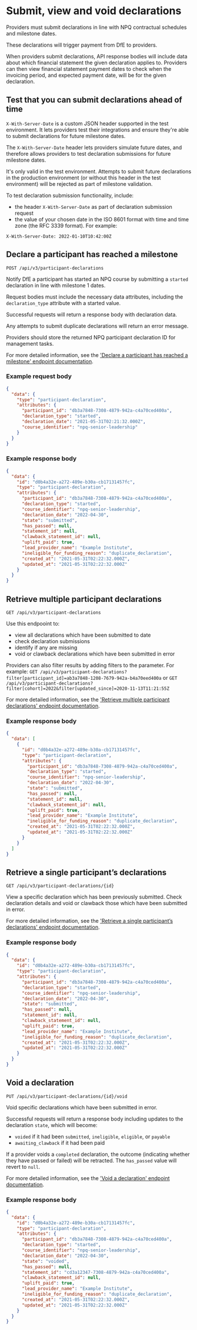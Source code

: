 # Submit, view and void declarations

Providers must submit declarations in line with NPQ contractual schedules and milestone dates.

These declarations will trigger payment from DfE to providers.

When providers submit declarations, API response bodies will include data about which financial statement the given declaration applies to. Providers can then view financial statement payment dates to check when the invoicing period, and expected payment date, will be for the given declaration.

## Test that you can submit declarations ahead of time

`X-With-Server-Date` is a custom JSON header supported in the test environment. It lets providers test their integrations and ensure they're able to submit declarations for future milestone dates.

The `X-With-Server-Date` header lets providers simulate future dates, and therefore allows providers to test declaration submissions for future milestone dates.

<div class="govuk-inset-text">
  It's only valid in the test environment. Attempts to submit future declarations in the production environment (or without this header in the test environment) will be rejected as part of milestone validation.
</div>

To test declaration submission functionality, include:

* the header `X-With-Server-Date` as part of declaration submission request
* the value of your chosen date in the ISO 8601 format with time and time zone (the RFC 3339 format). For example:

```
X-With-Server-Date: 2022-01-10T10:42:00Z
```

## Declare a participant has reached a milestone

```
POST /api/v3/participant-declarations
```

Notify DfE a participant has started an NPQ course by submitting a `started` declaration in line with milestone 1 dates.

Request bodies must include the necessary data attributes, including the `declaration_type` attribute with a started value.

Successful requests will return a response body with declaration data.

Any attempts to submit duplicate declarations will return an error message.

<div class="govuk-inset-text">
  Providers should store the returned NPQ participant declaration ID for management tasks.
</div>

For more detailed information, see the ['Declare a participant has reached a milestone' endpoint documentation](/api/docs/v3#/Participant%20declarations/post_api_v3_participant_declarations).

### Example request body

```json
{
  "data": {
    "type": "participant-declaration",
    "attributes": {
      "participant_id": "db3a7848-7308-4879-942a-c4a70ced400a",
      "declaration_type": "started",
      "declaration_date": "2021-05-31T02:21:32.000Z",
      "course_identifier": "npq-senior-leadership"
    }
  }
}
```

### Example response body

```json
{
  "data": {
    "id": "d0b4a32e-a272-489e-b30a-cb17131457fc",
    "type": "participant-declaration",
    "attributes": {
      "participant_id": "db3a7848-7308-4879-942a-c4a70ced400a",
      "declaration_type": "started",
      "course_identifier": "npq-senior-leadership",
      "declaration_date": "2022-04-30",
      "state": "submitted",
      "has_passed": null,
      "statement_id": null,
      "clawback_statement_id": null,
      "uplift_paid": true,
      "lead_provider_name": "Example Institute",
      "ineligible_for_funding_reason": "duplicate_declaration",
      "created_at": "2021-05-31T02:22:32.000Z",
      "updated_at": "2021-05-31T02:22:32.000Z"
    }
  }
}
```

## Retrieve multiple participant declarations

```
GET /api/v3/participant-declarations
```

Use this endpooint to: 

* view all declarations which have been submitted to date
* check declaration submissions
* identify if any are missing
* void or clawback declarations which have been submitted in error

Providers can also filter results by adding filters to the parameter. For example: `GET /api/v3/participant-declarations?filter[participant_id]=ab3a7848-1208-7679-942a-b4a70eed400a` or `GET /api/v3/participant-declarations?filter[cohort]=2022&filter[updated_since]=2020-11-13T11:21:55Z`

For more detailed information, see the ['Retrieve multiple participant declarations' endpoint documentation](/api/docs/v3#/Participant%20declarations/get_api_v3_participant_declarations).

### Example response body

```json
{
  "data": [
    {
      "id": "d0b4a32e-a272-489e-b30a-cb17131457fc",
      "type": "participant-declaration",
      "attributes": {
        "participant_id": "db3a7848-7308-4879-942a-c4a70ced400a",
        "declaration_type": "started",
        "course_identifier": "npq-senior-leadership",
        "declaration_date": "2022-04-30",
        "state": "submitted",
        "has_passed": null,
        "statement_id": null,
        "clawback_statement_id": null,
        "uplift_paid": true,
        "lead_provider_name": "Example Institute",
        "ineligible_for_funding_reason": "duplicate_declaration",
        "created_at": "2021-05-31T02:22:32.000Z",
        "updated_at": "2021-05-31T02:22:32.000Z"
      }
    }
  ]
}
```

## Retrieve a single participant’s declarations

```
GET /api/v3/participant-declarations/{id}
```

View a specific declaration which has been previously submitted. Check declaration details and void or clawback those which have been submitted in error.

For more detailed information, see the ['Retrieve a single participant’s declarations' endpoint documentation](/api/docs/v3#/Participant%20declarations/get_api_v3_participant_declarations__id_).

### Example response body

```json
{
  "data": {
    "id": "d0b4a32e-a272-489e-b30a-cb17131457fc",
    "type": "participant-declaration",
    "attributes": {
      "participant_id": "db3a7848-7308-4879-942a-c4a70ced400a",
      "declaration_type": "started",
      "course_identifier": "npq-senior-leadership",
      "declaration_date": "2022-04-30",
      "state": "submitted",
      "has_passed": null,
      "statement_id": null,
      "clawback_statement_id": null,
      "uplift_paid": true,
      "lead_provider_name": "Example Institute",
      "ineligible_for_funding_reason": "duplicate_declaration",
      "created_at": "2021-05-31T02:22:32.000Z",
      "updated_at": "2021-05-31T02:22:32.000Z"
    }
  }
}
```

## Void a declaration

```
PUT /api/v3/participant-declarations/{id}/void
```

Void specific declarations which have been submitted in error.

Successful requests will return a response body including updates to the declaration `state`, which will become:

* `voided` if it had been `submitted`, `ineligible`, `eligible`, or `payable`
* `awaiting_clawback` if it had been paid

If a provider voids a `completed` declaration, the outcome (indicating whether they have passed or failed) will be retracted. The `has_passed` value will revert to `null`.

For more detailed information, see the ['Void a declaration' endpoint documentation](/api/docs/v3#/Participant%20declarations/put_api_v3_participant_declarations__id__void).

### Example response body

```json
{
  "data": {
    "id": "d0b4a32e-a272-489e-b30a-cb17131457fc",
    "type": "participant-declaration",
    "attributes": {
      "participant_id": "db3a7848-7308-4879-942a-c4a70ced400a",
      "declaration_type": "started",
      "course_identifier": "npq-senior-leadership",
      "declaration_date": "2022-04-30",
      "state": "voided",
      "has_passed": null,
      "statement_id": "cd3a12347-7308-4879-942a-c4a70ced400a",
      "clawback_statement_id": null,
      "uplift_paid": true,
      "lead_provider_name": "Example Institute",
      "ineligible_for_funding_reason": "duplicate_declaration",
      "created_at": "2021-05-31T02:22:32.000Z",
      "updated_at": "2021-05-31T02:22:32.000Z"
    }
  }
}
```
